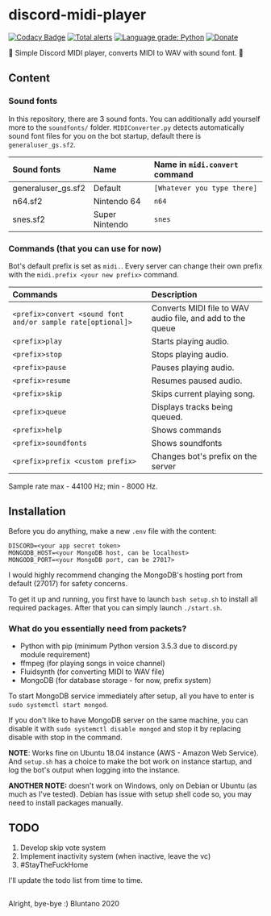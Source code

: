 # discord-midi-player
[![Codacy Badge](https://api.codacy.com/project/badge/Grade/cb07b219f17b4868bda23eef13afdbf4)](https://app.codacy.com/manual/bluntano/discord-midi-player?utm_source=github.com&utm_medium=referral&utm_content=bluntano/discord-midi-player&utm_campaign=Badge_Grade_Dashboard)
[![Total alerts](https://img.shields.io/lgtm/alerts/g/bluntano/discord-midi-player.svg?logo=lgtm&logoWidth=18)](https://lgtm.com/projects/g/bluntano/discord-midi-player/alerts/) [![Language grade: Python](https://img.shields.io/lgtm/grade/python/g/bluntano/discord-midi-player.svg?logo=lgtm&logoWidth=18)](https://lgtm.com/projects/g/bluntano/discord-midi-player/context:python) [![Donate](https://img.shields.io/badge/Donate-PayPal-green.svg)](https://www.paypal.me/ellarto)

 🎵 Simple Discord MIDI player, converts MIDI to WAV with sound font. 🎵

## Content

### Sound fonts

In this repository, there are 3 sound fonts. You can additionally add yourself more to the `soundfonts/` folder. `MIDIConverter.py` detects automatically sound font files for you on the bot startup, default there is `generaluser_gs.sf2`.

| Sound fonts         | Name            | Name in `midi.convert` command |
| :------------------ | :-------------- | :----------------------------- |
| generaluser_gs.sf2  | Default         | `[Whatever you type there]`    |
| n64.sf2             | Nintendo 64     | `n64`                          |
| snes.sf2            | Super Nintendo  | `snes`                         |

### Commands (that you can use for now)

Bot's default prefix is set as `midi.`. Every server can change their own prefix with the `midi.prefix <your new prefix>` command.

| Commands                                                        | Description                           |
| :-------------------------------------------------------------- | :------------------------------------ |
| `<prefix>convert <sound font and/or sample rate[optional]>`     | Converts MIDI file to WAV audio file, and add to the queue |
| `<prefix>play`                                                  | Starts playing audio.                 |
| `<prefix>stop`                                                  | Stops playing audio.                  |
| `<prefix>pause`                                                 | Pauses playing audio.                 |
| `<prefix>resume`                                                | Resumes paused audio.                 |
| `<prefix>skip`                                                  | Skips current playing song.           |
| `<prefix>queue`                                                 | Displays tracks being queued.         |
| `<prefix>help`                                                  | Shows commands                        |
| `<prefix>soundfonts`                                            | Shows soundfonts                      |
| `<prefix>prefix <custom prefix>`                                | Changes bot's prefix on the server    |

Sample rate max - 44100 Hz; min - 8000 Hz.

## Installation

Before you do anything, make a new `.env` file with the content:
```
DISCORD=<your app secret token>
MONGODB_HOST=<your MongoDB host, can be localhost>
MONGODB_PORT=<your MongoDB port, can be 27017>
```

I would highly recommend changing the MongoDB's hosting port from default (27017) for safety concerns.

To get it up and running, you first have to launch `bash setup.sh` to install all required packages. After that you can simply launch `./start.sh`.

### What do you essentially need from packets?

- Python with pip (minimum Python version 3.5.3 due to discord.py module requirement)
- ffmpeg (for playing songs in voice channel)
- Fluidsynth (for converting MIDI to WAV file)
- MongoDB (for database storage - for now, prefix system)

To start MongoDB service immediately after setup, all you have to enter is `sudo systemctl start mongod`.

If you don't like to have MongoDB server on the same machine, you can disable it with `sudo systemctl disable mongod` and stop it by replacing disable with stop in the command.

**NOTE**: Works fine on Ubuntu 18.04 instance (AWS - Amazon Web Service). And `setup.sh` has a choice to make the bot work on instance startup, and log the bot's output when logging into the instance.

**ANOTHER NOTE:** doesn't work on Windows, only on Debian or Ubuntu (as much as I've tested). Debian has issue with setup shell code so, you may need to install packages manually.

## TODO

1. Develop skip vote system
2. Implement inactivity system (when inactive, leave the vc)
3. #StayTheFuckHome

I'll update the todo list from time to time.

## 

Alright, bye-bye :) Bluntano 2020
